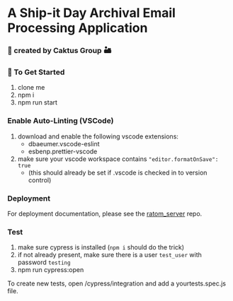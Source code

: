 # A Ship-it Day Archival Email Processing Application

### 🌵 created by Caktus Group 🏜

### 🚀 To Get Started

1. clone me
2. npm i
3. npm run start

### Enable Auto-Linting (VSCode)

1. download and enable the following vscode extensions:
   - dbaeumer.vscode-eslint
   - esbenp.prettier-vscode
2. make sure your vscode workspace contains `"editor.formatOnSave": true`
   - (this should already be set if .vscode is checked in to version control)

### Deployment

For deployment documentation, please see the [ratom_server](https://github.com/StateArchivesOfNorthCarolina/ratom-server#deployment) repo.

### Test

1. make sure cypress is installed (`npm i` should do the trick)
2. if not already present, make sure there is a user `test_user` with password `testing`
3. npm run cypress:open

To create new tests, open /cypress/integration and add a yourtests.spec.js file.
